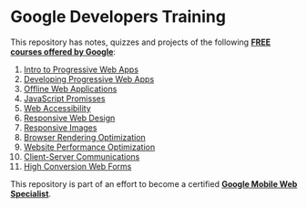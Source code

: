 # Google Developers Training

This repository has notes, quizzes and projects of the following **[FREE courses offered by Google](https://developers.google.com/training/web/)**:

1. [Intro to Progressive Web Apps](https://www.udacity.com/course/ud811)
2. [Developing Progressive Web Apps](https://developers.google.com/training/courses/progressive-web-apps)
3. [Offline Web Applications](https://www.udacity.com/course/ud899)
4. [JavaScript Promisses](https://www.udacity.com/course/ud898)
5. [Web Accessibility](https://www.udacity.com/course/ud891)
6. [Responsive Web Design](https://www.udacity.com/course/ud893)
7. [Responsive Images](https://www.udacity.com/course/ud882)
8. [Browser Rendering Optimization](https://www.udacity.com/course/ud860)
9. [Website Performance Optimization](https://www.udacity.com/course/ud884)
10. [Client-Server Communications](https://www.udacity.com/course/ud897)
11. [High Conversion Web Forms](https://www.udacity.com/course/ud890)

This repository is part of an effort to become a certified **[Google Mobile Web Specialist](https://developers.google.com/training/certification/mobile-web-specialist/#requirements)**.
